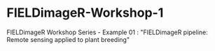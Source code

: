 # FIELDimageR-Workshop-1
FIELDimageR Workshop Series - Example 01 : "FIELDimageR pipeline:  Remote sensing applied to plant breeding"

